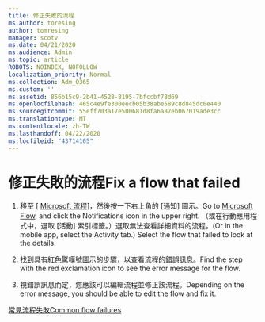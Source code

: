 ```yaml
---
title: 修正失敗的流程
ms.author: toresing
author: tomresing
manager: scotv
ms.date: 04/21/2020
ms.audience: Admin
ms.topic: article
ROBOTS: NOINDEX, NOFOLLOW
localization_priority: Normal
ms.collection: Adm_O365
ms.custom: ''
ms.assetid: 856b15c9-2b41-4528-8195-7bfccbf78d69
ms.openlocfilehash: 465c4e9fe300eecb05b38abe589c8d845dc6e440
ms.sourcegitcommit: 55eff703a17e500681d8fa6a87eb067019ade3cc
ms.translationtype: MT
ms.contentlocale: zh-TW
ms.lasthandoff: 04/22/2020
ms.locfileid: "43714105"
---
```

# <a name="fix-a-flow-that-failed"></a><span data-ttu-id="2224a-102">修正失敗的流程</span><span class="sxs-lookup"><span data-stu-id="2224a-102">Fix a flow that failed</span></span>

1. <span data-ttu-id="2224a-103">移至 [ [Microsoft 流程](https://flow.microsoft.com/)]，然後按一下右上角的 [通知] 圖示。</span><span class="sxs-lookup"><span data-stu-id="2224a-103">Go to [Microsoft Flow](https://flow.microsoft.com/), and click the Notifications icon in the upper right.</span></span> <span data-ttu-id="2224a-104">（或在行動應用程式中，選取 [活動] 索引標籤。）選取無法查看詳細資料的流程。</span><span class="sxs-lookup"><span data-stu-id="2224a-104">(Or in the mobile app, select the Activity tab.) Select the flow that failed to look at the details.</span></span>
    
2. <span data-ttu-id="2224a-105">找到具有紅色驚嘆號圖示的步驟，以查看流程的錯誤訊息。</span><span class="sxs-lookup"><span data-stu-id="2224a-105">Find the step with the red exclamation icon to see the error message for the flow.</span></span>
    
3. <span data-ttu-id="2224a-106">視錯誤訊息而定，您應該可以編輯流程並修正該流程。</span><span class="sxs-lookup"><span data-stu-id="2224a-106">Depending on the error message, you should be able to edit the flow and fix it.</span></span> 
    
[<span data-ttu-id="2224a-107">常見流程失敗</span><span class="sxs-lookup"><span data-stu-id="2224a-107">Common flow failures</span></span>](https://go.microsoft.com/fwlink/?linkid=872110)
  

